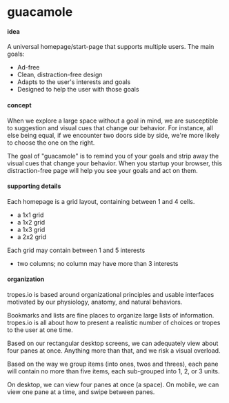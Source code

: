 # guacamole

#### idea

A universal homepage/start-page that supports multiple users. The main goals:
* Ad-free
* Clean, distraction-free design
* Adapts to the user's interests and goals
* Designed to help the user with those goals


#### concept

When we explore a large space without a goal in mind, we are susceptible to suggestion and visual cues that change our behavior. For instance, all else being equal, if we encounter two doors side by side, we're more likely to choose the one on the right.

The goal of "guacamole" is to remind you of your goals and strip away the visual cues that change your behavior. When you startup your browser, this distraction-free page will help you see your goals and act on them.


#### supporting details

Each homepage is a grid layout, containing between 1 and 4 cells.
* a 1x1 grid
* a 1x2 grid
* a 1x3 grid
* a 2x2 grid

Each grid may contain between 1 and 5 interests
* two columns; no column may have more than 3 interests


#### organization

tropes.io is based around organizational principles and usable interfaces motivated by our physiology, anatomy, and natural behaviors.

Bookmarks and lists are fine places to organize large lists of information. tropes.io is all about how to present a realistic number of choices or tropes to the user at one time.

Based on our rectangular desktop screens, we can adequately view about four panes at once. Anything more than that, and we risk a visual overload.

Based on the way we group items (into ones, twos and threes), each pane will contain no more than five items, each sub-grouped into 1, 2, or 3 units.

On desktop, we can view four panes at once (a space).
On mobile, we can view one pane at a time, and swipe between panes.







